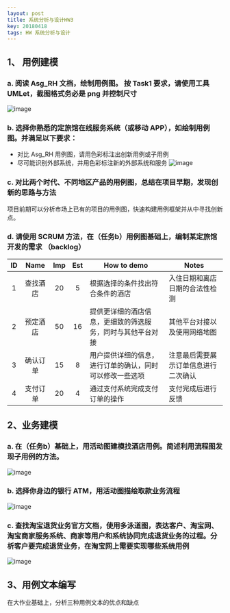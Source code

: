 ```yaml
---
layout: post
title: 系统分析与设计HW3
key: 20180418
tags: HW 系统分析与设计
---
```

## 1、 用例建模
### a. 阅读 Asg_RH 文档，绘制用例图。 按 Task1 要求，请使用工具 UMLet，截图格式务必是 png 并控制尺寸
![image](https://github.com/JackyLrd/JackyLrd.github.io/raw/master/_posts/hw4_1.png)
### b. 选择你熟悉的定旅馆在线服务系统（或移动 APP），如绘制用例图。并满足以下要求：
- 对比 Asg_RH 用例图，请用色彩标注出创新用例或子用例
- 尽可能识别外部系统，并用色彩标注新的外部系统和服务
![image](https://github.com/JackyLrd/JackyLrd.github.io/raw/master/_posts/hw4_2.png)
### c. 对比两个时代、不同地区产品的用例图，总结在项目早期，发现创新的思路与方法
项目前期可以分析市场上已有的项目的用例图，快速构建用例框架并从中寻找创新点。
### d. 请使用 SCRUM 方法，在（任务b）用例图基础上，编制某定旅馆开发的需求 （backlog）
| ID | Name | Imp | Est | How to demo | Notes
| :--: | :--: | :--: | :--: | ----------- | ------------ |
| 1 | 查找酒店 | 20 | 5 | 根据选择的条件找出符合条件的酒店 | 入住日期和离店日期的合法性检测 |
| 2 | 预定酒店| 50 | 16 | 提供更详细的酒店信息，更细致的筛选服务，同时与其他平台对接 | 其他平台对接以及使用网络地图 |
| 3 | 确认订单 | 15 | 8 | 用户提供详细的信息，进行订单的确认，同时可以修改一些选项 | 注意最后需要展示订单信息进行二次确认 |
| 4 | 支付订单 | 20 | 4 | 通过支付系统完成支付订单的操作 | 支付完成后进行反馈 |

## 2、业务建模
### a. 在（任务b）基础上，用活动图建模找酒店用例。简述利用流程图发现子用例的方法。
![image](https://github.com/JackyLrd/JackyLrd.github.io/raw/master/_posts/hw4_3.png)
### b. 选择你身边的银行 ATM，用活动图描绘取款业务流程
![image](https://github.com/JackyLrd/JackyLrd.github.io/raw/master/_posts/hw4_4.png)
### c. 查找淘宝退货业务官方文档，使用多泳道图，表达客户、淘宝网、淘宝商家服务系统、商家等用户和系统协同完成退货业务的过程。分析客户要完成退货业务，在淘宝网上需要实现哪些系统用例
![image](https://github.com/JackyLrd/JackyLrd.github.io/raw/master/_posts/hw4_5.png)
## 3、用例文本编写
在大作业基础上，分析三种用例文本的优点和缺点